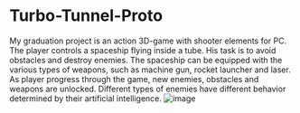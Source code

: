 # Turbo-Tunnel-Proto
My graduation project is an action 3D-game with shooter elements for PC. The player controls a spaceship flying inside a tube. His task is to avoid obstacles and destroy enemies. The spaceship can be equipped with the various types of weapons, such as machine gun, rocket launcher and laser. As player progress through the game, new enemies, obstacles and weapons are unlocked. Different types of enemies have different behavior determined by their artificial intelligence.
![image](https://github.com/JanZinch/Space-sweeper/assets/75093640/bc6b2210-7a13-49a1-8864-7de365c07f7a)

